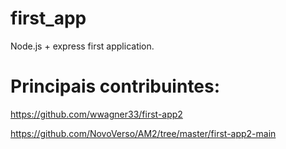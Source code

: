 # first_app
Node.js + express first application.

# Principais contribuintes:


https://github.com/wwagner33/first-app2

https://github.com/NovoVerso/AM2/tree/master/first-app2-main
